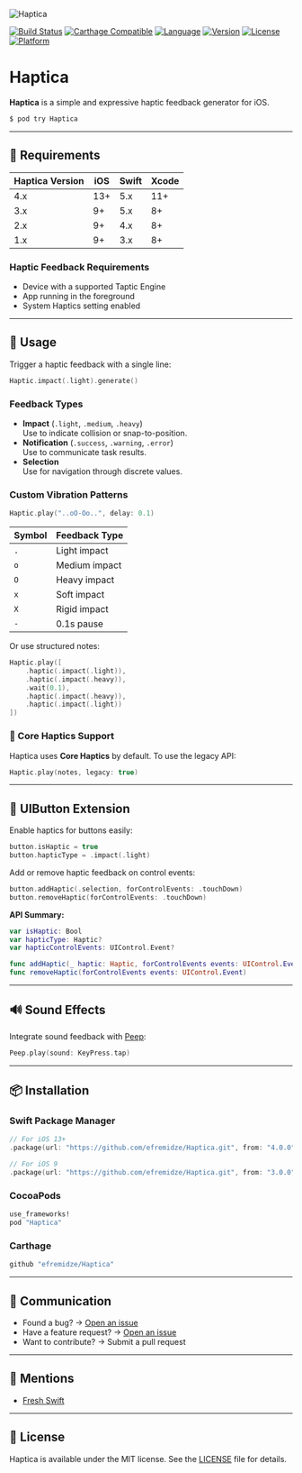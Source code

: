 ![Haptica](https://raw.githubusercontent.com/efremidze/Haptica/master/Images/logo.png)

[![Build Status](https://travis-ci.org/efremidze/Haptica.svg?branch=master)](https://travis-ci.org/efremidze/Haptica)
[![Carthage Compatible](https://img.shields.io/badge/Carthage-compatible-4BC51D.svg?style=flat)](https://github.com/Carthage/Carthage)
[![Language](https://img.shields.io/badge/Swift-5-orange.svg?style=flat)](https://swift.org)
[![Version](https://img.shields.io/cocoapods/v/Haptica.svg?style=flat)](http://cocoapods.org/pods/Haptica)
[![License](https://img.shields.io/cocoapods/l/Haptica.svg?style=flat)](http://cocoapods.org/pods/Haptica)
[![Platform](https://img.shields.io/cocoapods/p/Haptica.svg?style=flat)](http://cocoapods.org/pods/Haptica)

# Haptica

**Haptica** is a simple and expressive haptic feedback generator for iOS.

```bash
$ pod try Haptica
```

---

## 📱 Requirements

| Haptica Version | iOS | Swift | Xcode |
|-----------------|-----|-------|--------|
| 4.x             | 13+ | 5.x   | 11+     |
| 3.x             | 9+  | 5.x   | 8+      |
| 2.x             | 9+  | 4.x   | 8+      |
| 1.x             | 9+  | 3.x   | 8+      |

### Haptic Feedback Requirements

- Device with a supported Taptic Engine  
- App running in the foreground  
- System Haptics setting enabled  

---

## 🚀 Usage

Trigger a haptic feedback with a single line:

```swift
Haptic.impact(.light).generate()
```

### Feedback Types

- **Impact** (`.light`, `.medium`, `.heavy`)  
  Use to indicate collision or snap-to-position.
- **Notification** (`.success`, `.warning`, `.error`)  
  Use to communicate task results.
- **Selection**  
  Use for navigation through discrete values.

### Custom Vibration Patterns

```swift
Haptic.play("..oO-Oo..", delay: 0.1)
```

| Symbol | Feedback Type   |
|--------|-----------------|
| `.`    | Light impact    |
| `o`    | Medium impact   |
| `O`    | Heavy impact    |
| `x`    | Soft impact     |
| `X`    | Rigid impact    |
| `-`    | 0.1s pause      |

Or use structured notes:

```swift
Haptic.play([
    .haptic(.impact(.light)),
    .haptic(.impact(.heavy)),
    .wait(0.1),
    .haptic(.impact(.heavy)),
    .haptic(.impact(.light))
])
```

### 🔧 Core Haptics Support

Haptica uses **Core Haptics** by default. To use the legacy API:

```swift
Haptic.play(notes, legacy: true)
```

---

## 🧹 UIButton Extension

Enable haptics for buttons easily:

```swift
button.isHaptic = true
button.hapticType = .impact(.light)
```

Add or remove haptic feedback on control events:

```swift
button.addHaptic(.selection, forControlEvents: .touchDown)
button.removeHaptic(forControlEvents: .touchDown)
```

**API Summary:**

```swift
var isHaptic: Bool
var hapticType: Haptic?
var hapticControlEvents: UIControl.Event?

func addHaptic(_ haptic: Haptic, forControlEvents events: UIControl.Event)
func removeHaptic(forControlEvents events: UIControl.Event)
```

---

## 🔊 Sound Effects

Integrate sound feedback with [Peep](https://github.com/efremidze/Peep):

```swift
Peep.play(sound: KeyPress.tap)
```

---

## 📦 Installation

### Swift Package Manager

```swift
// For iOS 13+
.package(url: "https://github.com/efremidze/Haptica.git", from: "4.0.0")

// For iOS 9
.package(url: "https://github.com/efremidze/Haptica.git", from: "3.0.0")
```

### CocoaPods

```ruby
use_frameworks!
pod "Haptica"
```

### Carthage

```ruby
github "efremidze/Haptica"
```

---

## 💬 Communication

- Found a bug? → [Open an issue](https://github.com/efremidze/Haptica/issues)
- Have a feature request? → [Open an issue](https://github.com/efremidze/Haptica/issues)
- Want to contribute? → Submit a pull request

---

## 📰 Mentions

- [Fresh Swift](http://freshswift.net/post/-kj8ocn5j9lt_ljpffm4/)

---

## 📄 License

Haptica is available under the MIT license. See the [LICENSE](./LICENSE) file for details.
